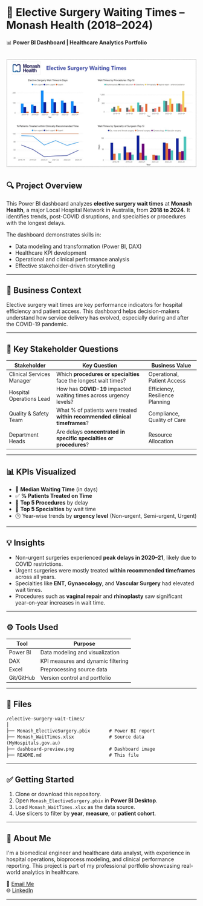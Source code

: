 # 🏥 Elective Surgery Waiting Times – Monash Health (2018–2024)

📊 **Power BI Dashboard | Healthcare Analytics Portfolio**

![Dashboard Screenshot](./Dashboard-Preview.jpg)
---

## 🔍 Project Overview

This Power BI dashboard analyzes **elective surgery wait times** at **Monash Health**, a major Local Hospital Network in Australia, from **2018 to 2024**. It identifies trends, post-COVID disruptions, and specialties or procedures with the longest delays.  

The dashboard demonstrates skills in:
- Data modeling and transformation (Power BI, DAX)
- Healthcare KPI development
- Operational and clinical performance analysis
- Effective stakeholder-driven storytelling

---

## 🏥 Business Context

Elective surgery wait times are key performance indicators for hospital efficiency and patient access. This dashboard helps decision-makers understand how service delivery has evolved, especially during and after the COVID-19 pandemic.

---

## 🎯 Key Stakeholder Questions

| Stakeholder                | Key Question                                                                                  | Business Value                  |
|---------------------------|-----------------------------------------------------------------------------------------------|----------------------------------|
| Clinical Services Manager | Which **procedures or specialties** face the longest wait times?                              | Operational, Patient Access     |
| Hospital Operations Lead  | How has **COVID-19** impacted waiting times across urgency levels?                            | Efficiency, Resilience Planning |
| Quality & Safety Team     | What % of patients were treated **within recommended clinical timeframes**?                   | Compliance, Quality of Care     |
| Department Heads          | Are delays **concentrated in specific specialties or procedures**?                            | Resource Allocation             |

---

## 📊 KPIs Visualized

- 📅 **Median Waiting Time** (in days)
- ✅ **% Patients Treated on Time**
- 🔧 **Top 5 Procedures** by delay
- 🧪 **Top 5 Specialties** by wait time
- 🕒 Year-wise trends by **urgency level** (Non-urgent, Semi-urgent, Urgent)

---

## 💡 Insights

- Non-urgent surgeries experienced **peak delays in 2020–21**, likely due to COVID restrictions.
- Urgent surgeries were mostly treated **within recommended timeframes** across all years.
- Specialties like **ENT**, **Gynaecology**, and **Vascular Surgery** had elevated wait times.
- Procedures such as **vaginal repair** and **rhinoplasty** saw significant year-on-year increases in wait time.

---

## ⚙️ Tools Used

| Tool        | Purpose                            |
|-------------|-------------------------------------|
| Power BI    | Data modeling and visualization     |
| DAX         | KPI measures and dynamic filtering  |
| Excel       | Preprocessing source data           |
| Git/GitHub  | Version control and portfolio       |

---

## 📁 Files

```
/elective-surgery-wait-times/
│
├── Monash_ElectiveSurgery.pbix       # Power BI report
├── Monash_WaitTimes.xlsx             # Source data (MyHospitals.gov.au)
├── dashboard-preview.png             # Dashboard image
├── README.md                         # This file
```

---

## ✅ Getting Started

1. Clone or download this repository.
2. Open `Monash_ElectiveSurgery.pbix` in **Power BI Desktop**.
3. Load `Monash_WaitTimes.xlsx` as the data source.
4. Use slicers to filter by **year**, **measure**, or **patient cohort**.

---

## 📌 About Me

I'm a biomedical engineer and healthcare data analyst, with experience in hospital operations, bioprocess modeling, and clinical performance reporting. This project is part of my professional portfolio showcasing real-world analytics in healthcare.

📧 [Email Me](mailto:your.email@example.com)  
🌐 [LinkedIn](https://www.linkedin.com/in/your-profile)

---

